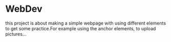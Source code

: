 # WebDev

this project is about making a simple webpage 
with using different elements to get some practice.For example
using the anchor elements, to upload pictures...